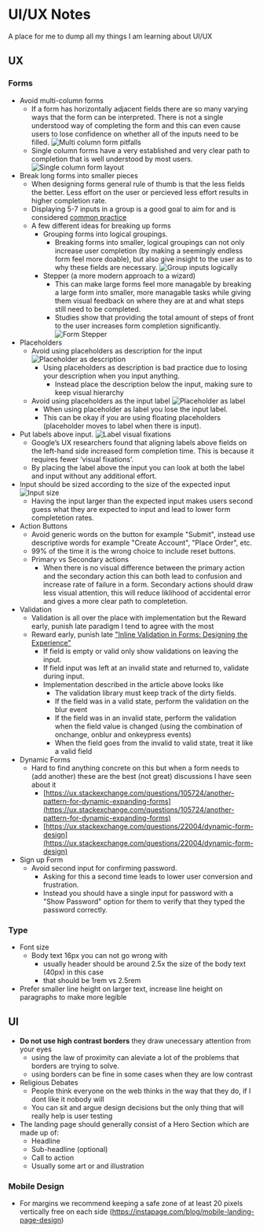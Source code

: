 # UI/UX Notes

A place for me to dump all my things I am learning about UI/UX

## UX
### Forms
- Avoid multi-column forms
    - If a form has horizontally adjacent fields there are so many varying ways that the form can be interpreted. There is not a single understood way of completing the form and this can even cause users to lose confidence on whether all of the inputs need to be filled.
    ![Multi column form pitfalls](examples/multi-column-pitfalls.png)
    - Single column forms have a very established and very clear path to completion that is well understood by most users.
    ![Single column form layout](examples/form-single-column.png)
- Break long forms into smaller pieces
    - When designing forms general rule of thumb is that the less fields the better. Less effort on the user or percieved less effort results in higher completion rate.
    - Displaying 5-7 inputs in a group is a good goal to aim for and is considered [common practice](https://xd.adobe.com/ideas/principles/web-design/best-practices-form-design/) 
    - A few different ideas for breaking up forms
      - Grouping forms into logical groupings. 
        - Breaking forms into smaller, logical groupings can not only increase user completion (by making a seemingly endless form feel more doable), but also give insight to the user as to why these fields are necessary. 
        ![Group inputs logically](examples/form-grouping.png)
      - Stepper (a more modern approach to a wizard)
        - This can make large forms feel more managable by breaking a large form into smaller, more managable tasks while giving them visual feedback on where they are at and what steps still need to be completed.
        - Studies show that providing the total amount of steps of front to the user increases form completion significantly.
        ![Form Stepper](examples/form-stepper.png)
- Placeholders
    - Avoid using placeholders as description for the input
        ![Placeholder as description](examples/placeholder-description.png)
        - Using placeholders as description is bad practice due to losing your description when you input anything.  
          - Instead place the description below the input, making sure to keep visual hierarchy
    - Avoid using placeholders as the input label
        ![Placeholder as label](examples/placeholder-label.png)
        - When using placeholder as label you lose the input label.
        - This can be okay if you are using floating placeholders (placeholder moves to label when there is input).
- Put labels above input.
    ![Label visual fixations](examples/label-visual-fixation.png)
    - Google’s UX researchers found that aligning labels above fields on the left-hand side increased form completion time. This is because it requires fewer ‘visual fixations’.
    - By placing the label above the input you can look at both the label and input without any additional effort.
- Input should be sized according to the size of the expected input
    ![Input size](examples/input-size.png)
    - Having the input larger than the expected input makes users second guess what they are expected to input and lead to lower form completetion rates.
- Action Buttons
    - Avoid generic words on the button for example "Submit", instead use descriptive words for example "Create Account", "Place Order", etc.
    - 99% of the time it is the wrong choice to include reset buttons.
    - Primary vs Secondary actions
        - When there is no visual difference between the primary action and the secondary action this can both lead to confusion and increase rate of failure in a form. Secondary actions should draw less visual attention, this will reduce liklihood of accidental error and gives a more clear path to completetion.
- Validation
    - Validation is all over the place with implementation but the Reward early, punish late paradigm I tend to agree with the most
    - Reward early, punish late ["Inline Validation in Forms: Designing the Experience"](https://medium.com/wdstack/inline-validation-in-forms-designing-the-experience-123fb34088ce)
        - If field is empty or valid only show validations on leaving the input.
        - If field input was left at an invalid state and returned to, validate during input.
        - Implementation described in the article above looks like
            - The validation library must keep track of the dirty fields.
            - If the field was in a valid state, perform the validation on the blur event
            - If the field was in an invalid state, perform the validation when the field value is changed (using the combination of onchange, onblur and onkeypress events)
            - When the field goes from the invalid to valid state, treat it like a valid field
- Dynamic Forms
    - Hard to find anything concrete on this but when a form needs to (add another) these are the best (not great) discussions I have seen about it                   
        - [https://ux.stackexchange.com/questions/105724/another-pattern-for-dynamic-expanding-forms](https://ux.stackexchange.com/questions/105724/another-pattern-for-dynamic-expanding-forms)
      - [https://ux.stackexchange.com/questions/22004/dynamic-form-design](https://ux.stackexchange.com/questions/22004/dynamic-form-design)
- Sign up Form
    - Avoid second input for confirming password.
         - Asking for this a second time leads to lower user conversion and frustration.
         - Instead you should have a single input for password with a "Show Password" option for them to verify that they typed the password correctly.

### Type
- Font size
  - Body text 16px you can not go wrong with 
    - usually header should be around 2.5x the size of the body text (40px) in this case 
    - that should be 1rem vs 2.5rem
- Prefer smaller line height on larger text, increase line height on paragraphs to make more legible

## UI
- **Do not use high contrast borders** they draw unecessary attention from your eyes
    - using the law of proximity can aleviate a lot of the problems that borders are trying to solve.
    - using borders can be fine in some cases when they are low contrast
- Religious Debates 
    - People think everyone on the web thinks in the way that they do, if I dont like it nobody will 
    - You can sit and argue design decisions but the only thing that will really help is user testing
- The landing page should generally consist of a Hero Section which are made up of:
    - Headline
    - Sub-headline (optional)
    - Call to action
    - Usually some art or and illustration
### Mobile Design
- For margins we recommend keeping a safe zone of at least 20 pixels vertically free on each side (https://instapage.com/blog/mobile-landing-page-design)
